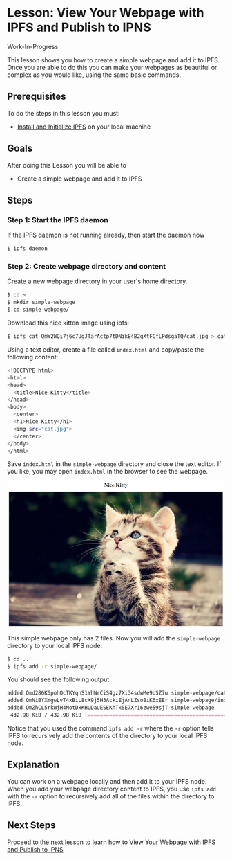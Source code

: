 # Lesson: View Your Webpage with IPFS and Publish to IPNS

Work-In-Progress

This lesson shows you how to create a simple webpage and add it to IPFS. Once you are able to do this you can make your webpages as beautiful or complex as you would like, using the same basic commands.

## Prerequisites
To do the steps in this lesson you must:
* [Install and Initialize IPFS](/install-ipfs/README.md) on your local machine

## Goals

After doing this Lesson you will be able to
* Create a simple webpage and add it to IPFS

## Steps

### Step 1: Start the IPFS daemon

If the IPFS daemon is not running already, then start the daemon now

```sh
$ ipfs daemon
```

### Step 2: Create webpage directory and content

Create a new webpage directory in your user's home directory.

```sh
$ cd ~
$ mkdir simple-webpage
$ cd simple-webpage/
```

Download this nice kitten image using ipfs:
```sh
$ ipfs cat QmW2WQi7j6c7UgJTarActp7tDNikE4B2qXtFCfLPdsgaTQ/cat.jpg > cat.jpg
```

Using a text editor, create a file called `index.html` and copy/paste the following content:

```sh
<!DOCTYPE html>
<html>
<head>
  <title>Nice Kitty</title>
</head>
<body>
  <center>
  <h1>Nice Kitty</h1>
  <img src="cat.jpg">
  </center>
</body>
</html>
```

Save `index.html` in the `simple-webpage` directory and close the text editor. If you like, you may open `index.html` in the browser to see the webpage.

<img src="webpage4.png">

This simple webpage only has 2 files. Now you will add the `simple-webpage` directory to your local IPFS node:

```sh
$ cd ..
$ ipfs add -r simple-webpage/
```

You should see the following output:

```sh
added Qmd286K6pohQcTKYqnS1YhWrCiS4gz7Xi34sdwMe9USZ7u simple-webpage/cat.jpg
added QmNiBYXmgwLvT4xBiL8cX9j5H3AckiEjAnLZsoBiK6xEEr simple-webpage/index.html
added QmZhCL5rkWjH4MotDxKHUDaUESEKhTxSE7Xr16zwe59sjT simple-webpage
 432.98 KiB / 432.98 KiB [=============================================] 100.00%
```

Notice that you used the command `ipfs add -r` where the `-r` option tells IPFS to recursively add the contents of the directory to your local IPFS node.

## Explanation

You can work on a webpage locally and then add it to your IPFS node. When you add your webpage directory content to IPFS, you use `ipfs add` with the `-r` option to recursively add all of the files within the directory to IPFS.

## Next Steps

Proceed to the next lesson to learn how to [View Your Webpage with IPFS and Publish to IPNS](/publishing-changes/lessons/view-and-publish.md)
